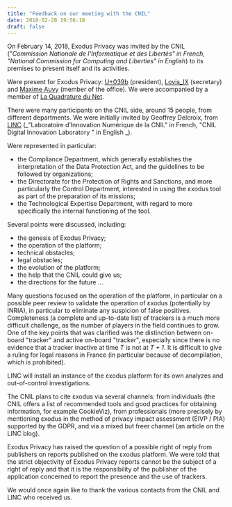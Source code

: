 ```yaml
---
title: "Feedback on our meeting with the CNIL"
date: 2018-02-28 19:56:18
draft: false
---
```


On February 14, 2018, Exodus Privacy was invited by the CNIL (_"Commission Nationale de l'Informatique et des Libertés" in French, "National Commission for Computing and Liberties" in English_) to its premises to present itself and its activities.

Were present for Exodus Privacy: [U+039b](https://esther.codes/about-me/) (president), [Lovis_IX](https://pleroma.tamanoir.foucry.net/users/LovisIX) (secretary) and [Maxime Auvy](https://open-freax.fr/) (member of the office). We were accompanied by a member of [La Quadrature du Net](https://www.laquadrature.net/en/).

There were many participants on the CNIL side, around 15 people, from different departments. We were initially invited by Geoffrey Delcroix, from [LINC](https://linc.cnil.fr/fr/propos-de-linc) (_"Laboratoire d’Innovation Numérique de la CNIL" in French, "CNIL Digital Innovation Laboratory
" in English _).

Were represented in particular:

* the Compliance Department, which generally establishes the interpretation of the Data Protection Act, and the guidelines to be followed by organizations;
* the Directorate for the Protection of Rights and Sanctions, and more particularly the Control Department, interested in using the εxodus tool as part of the preparation of its missions;
* the Technological Expertise Department, with regard to more specifically the internal functioning of the tool.

Several points were discussed, including:

* the genesis of Exodus Privacy;
* the operation of the platform;
* technical obstacles;
* legal obstacles;
* the evolution of the platform;
* the help that the CNIL could give us;
* the directions for the future ...

Many questions focused on the operation of the platform, in particular on a possible peer review to validate the operation of εxodus (potentially by INRIA), in particular to eliminate any suspicion of false positives. Completeness (a complete and up-to-date list) of trackers is a much more difficult challenge, as the number of players in the field continues to grow.
One of the key points that was clarified was the distinction between on-board "tracker" and active on-board "tracker", especially since there is no evidence that a tracker inactive at time _T_ is not at _T + 1_. It is difficult to give a ruling for legal reasons in France (in particular because of decompilation, which is prohibited).

LINC will install an instance of the εxodus platform for its own analyzes and out-of-control investigations.

The CNIL plans to cite εxodus via several channels: from individuals (the CNIL offers a list of recommended tools and good practices for obtaining information, for example CookieViz), from professionals (more precisely by mentioning εxodus in the method of privacy impact assessment (ÉIVP / PIA) supported by the GDPR, and via a mixed but freer channel (an article on the LINC blog).

Exodus Privacy has raised the question of a possible right of reply from publishers on reports published on the εxodus platform. We were told that the strict objectivity of Exodus Privacy reports cannot be the subject of a right of reply and that it is the responsibility of the publisher of the application concerned to report the presence and the use of trackers.

We would once again like to thank the various contacts from the CNIL and LINC who received us.